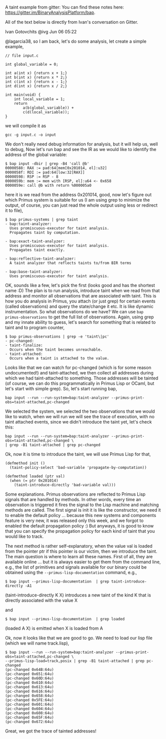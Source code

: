 A taint example from gitter:
You can find these notes here:  https://gitter.im/BinaryAnalysisPlatform/bap.  

All of the text below is directly from Ivan's conversation on Gitter.

Ivan Gotovchits
@ivg
Jun 06 05:22

@lagarcia38, so I am back, let's do some analysis, let create a simple example,

```
// file input.c

int global_variable = 0;

int a(int x) {return x + 1;}
int b(int x) {return x * 2;}
int c(int x) {return x - 1;}
int d(int x) {return x / 2;}

int main(void) {
    int local_variable = 1;
    return
        a(b(global_variable)) +
        c(d(local_variable));
}
```

we will compile it as

`gcc -g input.c -o input`

We don't really need debug information for analysis, but it will help us, well to debug, 
Now let's run bap and see the IR as we would like to identify the address of the global variable:

```
$ bap input -dbir | grep -B4 'call @b'
00000588: RAX := pad:64[mem[0x201014, el]:u32]
0000058f: RDI := pad:64[low:32[RAX]]
00000598: RSP := RSP - 8
0000059b: mem := mem with [RSP, el]:u64 <- 0x658
0000059e: call @b with return %000005a0
```

here it is we read from the address 0x201014, good, now let's figure out which Primus 
system is suitable for us (I am using grep to minimize the output, of course, you can 
just read the whole output using less or redirect it to file),

```
$ bap primus-systems | grep taint
- bap:taint-analyzer:
  Uses promiscuous-executor for taint analysis.
  Propagates taint by computation.

- bap:exact-taint-analyzer:
  Uses promiscuous-executor for taint analysis.
  Propagates taint exactly.

- bap:reflective-taint-analyzer:
  A taint analyzer that reflects taints to/from BIR terms

- bap:base-taint-analyzer:
  Uses promiscuous-executor for taint analysis.
```

OK, sounds like a few, let's pick the first (looks good and has the shortest name :D) The 
plan is to run analysis, introduce taint when we read from that address and monitor all 
observations that are associated with taint. This is how you do analysis in Primus, you 
attach (or just grep) for certain events (called observations) and query the state/change 
it etc. It is like dynamic instrumentation. So what observations do we have? We can use 
`bap primus-observations` to get the full list of observations. Again, using grep and my 
innate ability to guess, let's search for something that is related to taint and to program 
counter,

```
$ bap primus-observations | grep -e 'taint\|pc'
- pc-changed:
- taint-finalize:
  Occurs when the taint becomes unreachable.
- taint-attached:
  Occurs when a taint is attached to the value.
```

Looks like that we can watch for pc-changed (which is for some reason undocumented!) 
and taint-attached, we then collect all addresses during which we had taint-attached 
to something. Those addresses will be tainted (of course, we can do this programmatically 
in Primus Lisp or OCaml, but let's start with simple grep). So, let's start running bap,

`bap input --run --run-system=bap:taint-analyzer --primus-print-obs=taint-attached,pc-changed`

We selected the system, we selected the two observations that we would like to watch, 
when we will run we will see the trace of execution, with no taint attached events, 
since we didn't introduce the taint yet, let's check this:

```
bap input --run --run-system=bap:taint-analyzer --primus-print-obs=taint-attached,pc-changed \
| grep -B1 taint-attached | grep pc-changed
```

Ok, now it is time to introduce the taint, we will use Primus Lisp for that,

```
(defmethod init ()
  (taint-policy-select 'bad-variable 'propagate-by-computation))

(defmethod loaded (ptr val)
  (when (= ptr 0x201014)
    (taint-introduce-directly 'bad-variable val)))
```

Some explanations. Primus observations are reflected to Primus Lisp signals that 
are handled by methods. In other words, every time an observation is triggered 
it fires the signal to the Lisp machine and matching methods are called. The first 
signal is init it is like the constructor, we need it to enable the default policy 
... because this new systems and components feature is very new, it was released 
only this week, and we forgot to enabled the default propagation policy :) But 
anyways, it is good to know that you can specify the propagation policy for each 
kind of taint that you would like to track. 

The next method is rather self-explanatory, when the value val is loaded from the 
pointer ptr if this pointer is our victim, then we introduce the taint. The main 
question is where to learn all these names. First of all, they are available online
... but it is always easier to get them from the command line, e.g., the list of 
primitives and signals available for our binary could be obtained using the 
`--primus-lisp-documentation` command, e.g.,

```
$ bap input --primus-lisp-documentation  | grep taint-introduce-directly -A1
```

(taint-introduce-directly K X) introduces a new taint of the
kind K that is directly associated with the value X

and

```
$ bap input --primus-lisp-documentation  | grep loaded
```

(loaded A X) is emitted when X is loaded from A

Ok, now it looks like that we are good to go. We need to load our lisp file (which we will name track.lisp),

```
$ bap input --run --run-system=bap:taint-analyzer --primus-print-obs=taint-attached,pc-changed \
--primus-lisp-load=track,posix | grep -B1 taint-attached | grep pc-changed
(pc-changed 0x64B:64u)
(pc-changed 0x651:64u)
(pc-changed 0x60D:64u)
(pc-changed 0x610:64u)
(pc-changed 0x613:64u)
(pc-changed 0x616:64u)
(pc-changed 0x658:64u)
(pc-changed 0x5FE:64u)
(pc-changed 0x601:64u)
(pc-changed 0x604:64u)
(pc-changed 0x608:64u)
(pc-changed 0x65F:64u)
(pc-changed 0x672:64u)
```

Great, we got the trace of tainted addresses!

